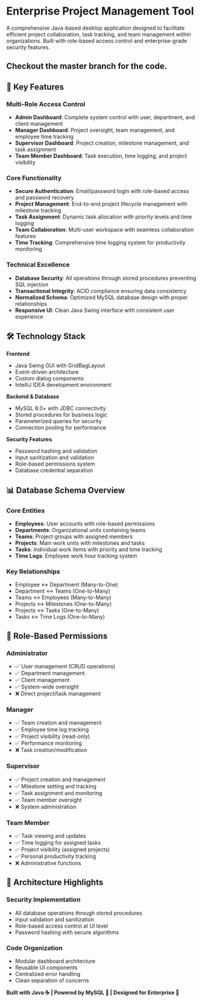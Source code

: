 # Enterprise Project Management Tool

A comprehensive Java-based desktop application designed to facilitate efficient project collaboration, task tracking, and team management within organizations. Built with role-based access control and enterprise-grade security features.

## Checkout the master branch for the code.

## 🚀 Key Features

### Multi-Role Access Control
- **Admin Dashboard**: Complete system control with user, department, and client management
- **Manager Dashboard**: Project oversight, team management, and employee time tracking
- **Supervisor Dashboard**: Project creation, milestone management, and task assignment
- **Team Member Dashboard**: Task execution, time logging, and project visibility

### Core Functionality
- **Secure Authentication**: Email/password login with role-based access and password recovery
- **Project Management**: End-to-end project lifecycle management with milestone tracking
- **Task Assignment**: Dynamic task allocation with priority levels and time logging
- **Team Collaboration**: Multi-user workspace with seamless collaboration features
- **Time Tracking**: Comprehensive time logging system for productivity monitoring

### Technical Excellence
- **Database Security**: All operations through stored procedures preventing SQL injection
- **Transactional Integrity**: ACID compliance ensuring data consistency
- **Normalized Schema**: Optimized MySQL database design with proper relationships
- **Responsive UI**: Clean Java Swing interface with consistent user experience

## 🛠 Technology Stack

**Frontend**
- Java Swing GUI with GridBagLayout
- Event-driven architecture
- Custom dialog components
- IntelliJ IDEA development environment

**Backend & Database**
- MySQL 8.0+ with JDBC connectivity
- Stored procedures for business logic
- Parameterized queries for security
- Connection pooling for performance

**Security Features**
- Password hashing and validation
- Input sanitization and validation
- Role-based permissions system
- Database credential separation

## 📊 Database Schema Overview

### Core Entities
- **Employees**: User accounts with role-based permissions
- **Departments**: Organizational units containing teams
- **Teams**: Project groups with assigned members
- **Projects**: Main work units with milestones and tasks
- **Tasks**: Individual work items with priority and time tracking
- **Time Logs**: Employee work hour tracking system

### Key Relationships
- Employee ↔ Department (Many-to-One)
- Department ↔ Teams (One-to-Many)
- Teams ↔ Employees (Many-to-Many)
- Projects ↔ Milestones (One-to-Many)
- Projects ↔ Tasks (One-to-Many)
- Tasks ↔ Time Logs (One-to-Many)

## 👥 Role-Based Permissions

### Administrator
- ✅ User management (CRUD operations)
- ✅ Department management
- ✅ Client management
- ✅ System-wide oversight
- ❌ Direct project/task management

### Manager
- ✅ Team creation and management
- ✅ Employee time log tracking
- ✅ Project visibility (read-only)
- ✅ Performance monitoring
- ❌ Task creation/modification

### Supervisor
- ✅ Project creation and management
- ✅ Milestone setting and tracking
- ✅ Task assignment and monitoring
- ✅ Team member oversight
- ❌ System administration

### Team Member
- ✅ Task viewing and updates
- ✅ Time logging for assigned tasks
- ✅ Project visibility (assigned projects)
- ✅ Personal productivity tracking
- ❌ Administrative functions

## 🔧 Architecture Highlights

### Security Implementation
- All database operations through stored procedures
- Input validation and sanitization
- Role-based access control at UI level
- Password hashing with secure algorithms

### Code Organization
- Modular dashboard architecture
- Reusable UI components
- Centralized error handling
- Clean separation of concerns

**Built with Java ☕ | Powered by MySQL 🐬 | Designed for Enterprise 🏢**
